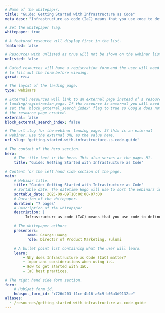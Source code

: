 ```yaml
---
# Name of the whitepaper.
title: "Guide: Getting Started with Infrastructure as Code"
meta_desc: "Infrastructure as code (IaC) means that you use code to define and manage infrastructure. In this guide, learn how the fundamentals of IaC."

# Set the whitepaper flag.
whitepaper: true

# A featured resource will display first in the list.
featured: false

# Resources with unlisted as true will not be shown on the webinar list
unlisted: false

# Gated resources will have a registration form and the user will need
# to fill out the form before viewing.
gated: true

# The layout of the landing page.
type: webinars

# External resources will link to an external page instead of a resource
# landing/registration page. If the resource is external you will need
# set the 'block_external_search_index' flag to true so Google does not index
# the resource page created.
external: false
block_external_search_index: false

# The url slug for the webinar landing page. If this is an external
# webinar, use the external URL as the value here.
url_slug: "getting-started-with-infrastructure-as-code-guide"

# The content of the hero section.
hero:
    # The title text in the hero. This also serves as the pages H1.
    title: "Guide: Getting Started with Infrastructure as Code"

# Content for the left hand side section of the page.
main:
    # Webinar title.
    title: "Guide: Getting Started with Infrastructure as Code"
    # Sortable date. The datetime Hugo will use to sort the webinars in date order.
    sortable_date: 2021-09-09T10:00:00-07:00
    # Duration of the whitepaper.
    duration: "7 pages"
    # Description of the whitepaper.
    description: |
         Infrastructure as code (IaC) means that you use code to define and manage infrastructure rather than using manual processes. More broadly, and perhaps more importantly, IaC is about bringing software engineering principles and approaches to cloud infrastructure. In this guide, explore the fundamentals of IaC and how to get started setting up your environment.

    # The whitepaper authors
    presenters:
        - name: George Huang
          role: Director of Product Marketing, Pulumi

    # A bullet point list containing what the user will learn.
    learn:
        - Why does Infrastructure as Code (IaC) matter?
        - Important considerations when using IaC.
        - How to get started with IaC.
        - IaC best practices.

# The right hand side form section.
form:
    # HubSpot form id.
    hubspot_form_id: "c726d203-f1ce-4b16-a6c9-b66a3d9132ce"
aliases:
  - /resources/getting-started-with-infrastructure-as-code-guide
---
```

